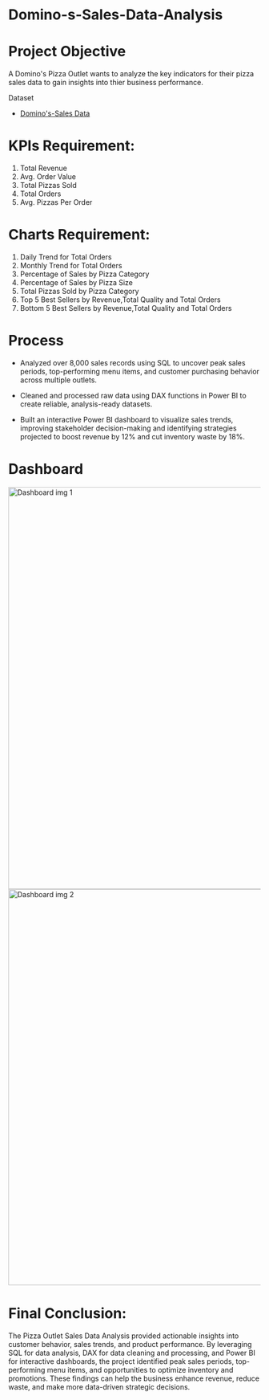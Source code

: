 # Domino-s-Sales-Data-Analysis

# Project Objective

A Domino's Pizza Outlet wants to analyze the key indicators for their pizza sales data to gain insights into thier 
business performance.

Dataset
- <a href="https://github.com/gmrsingha/Domino-s-Sales-Data-Analysis/blob/main/Dataset.xlsx">Domino's-Sales Data</a>

 # KPIs Requirement:
 
   1. Total Revenue
   2. Avg. Order Value
   3. Total Pizzas Sold
   4. Total Orders
   5. Avg. Pizzas Per Order

# Charts Requirement:
   
   1. Daily Trend for Total Orders
   2. Monthly Trend for Total Orders
   3. Percentage of Sales by Pizza Category
   4. Percentage of Sales by Pizza Size
   5. Total Pizzas Sold by Pizza Category
   6. Top 5 Best Sellers by Revenue,Total Quality and Total Orders
   7. Bottom 5 Best Sellers by Revenue,Total Quality and Total Orders

# Process

* Analyzed over 8,000 sales records using SQL to uncover peak sales periods, top-performing menu items, and customer purchasing  behavior across multiple outlets.

* Cleaned and processed raw data using DAX functions in Power BI to create reliable, analysis-ready datasets.

* Built an interactive Power BI dashboard to visualize sales trends, improving stakeholder decision-making and identifying strategies projected to boost revenue by 12% and cut inventory waste by 18%.

# Dashboard
<img width="1455" height="801" alt="Dashboard img 1" src="https://github.com/user-attachments/assets/ef734484-4848-431b-a663-caab49e5065b" />
<img width="1453" height="789" alt="Dashboard img 2" src="https://github.com/user-attachments/assets/369e1aeb-62cd-44a9-a34b-170f971a9c9d" />

# Final Conclusion:

The Pizza Outlet Sales Data Analysis provided actionable insights into customer behavior, sales trends, and product performance. By leveraging SQL for data analysis, DAX for data cleaning and processing, and Power BI for interactive dashboards, the project identified peak sales periods, top-performing menu items, and opportunities to optimize inventory and promotions. These findings can help the business enhance revenue, reduce waste, and make more data-driven strategic decisions.
